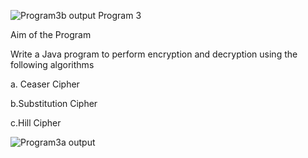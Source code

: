![Program3b output](https://user-images.githubusercontent.com/69300792/147568751-c08c1ad2-e328-42d1-9da6-c1faaf3fe3d1.png)
Program 3

Aim of the Program

Write a Java program to perform encryption and decryption using the following algorithms 

a. Ceaser Cipher

b.Substitution Cipher

c.Hill Cipher

![Program3a output](https://user-images.githubusercontent.com/69300792/147568681-494aa302-47e3-4d52-b9d6-b45c64244140.png)
